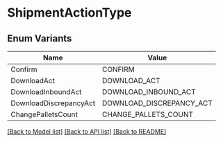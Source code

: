 # ShipmentActionType

## Enum Variants

| Name | Value |
|---- | -----|
| Confirm | CONFIRM |
| DownloadAct | DOWNLOAD_ACT |
| DownloadInboundAct | DOWNLOAD_INBOUND_ACT |
| DownloadDiscrepancyAct | DOWNLOAD_DISCREPANCY_ACT |
| ChangePalletsCount | CHANGE_PALLETS_COUNT |


[[Back to Model list]](../README.md#documentation-for-models) [[Back to API list]](../README.md#documentation-for-api-endpoints) [[Back to README]](../README.md)


